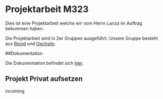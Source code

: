 # Projektarbeit M323

Dies ist eine Projektarbeit welche wir vom Herrn Lanza im Auftrag bekommen haben.

Die Projektarbeit wird in 2er Gruppen ausgeführt. Unsere Gruppe besteht aus [Riond](https://github.com/Yohann30Elias) und [Oechslin](https://github.com/AimceptionGian).

##Dokumentation

Die Dokumentation befindet sich [hier](https://github.com/Yohann30Elias/m323-cool-cars/wiki).

## Projekt Privat aufsetzen

incoming
